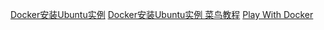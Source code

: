 [Docker安装Ubuntu实例](https://jingwei.link/2018/06/30/how-to-play-docker-simplly.html)
[Docker安装Ubuntu实例 菜鸟教程](https://www.runoob.com/docker/docker-install-ubuntu.html)
[Play With Docker](https://labs.play-with-docker.com/)
